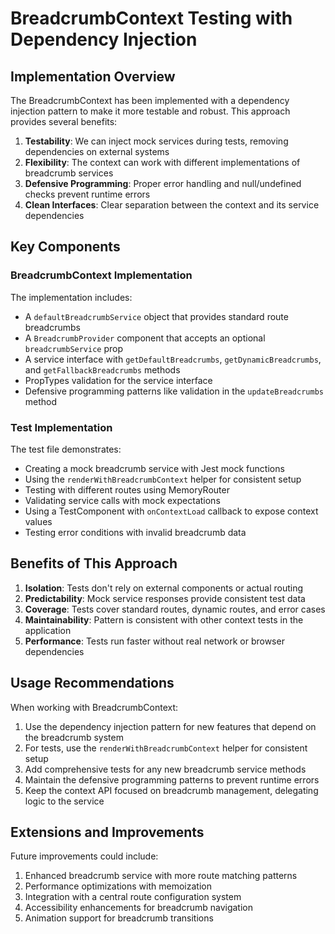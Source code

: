 # BreadcrumbContext Testing with Dependency Injection

## Implementation Overview

The BreadcrumbContext has been implemented with a dependency injection pattern to make it more testable and robust. This approach provides several benefits:

1. **Testability**: We can inject mock services during tests, removing dependencies on external systems
2. **Flexibility**: The context can work with different implementations of breadcrumb services
3. **Defensive Programming**: Proper error handling and null/undefined checks prevent runtime errors
4. **Clean Interfaces**: Clear separation between the context and its service dependencies

## Key Components

### BreadcrumbContext Implementation

The implementation includes:

- A `defaultBreadcrumbService` object that provides standard route breadcrumbs
- A `BreadcrumbProvider` component that accepts an optional `breadcrumbService` prop
- A service interface with `getDefaultBreadcrumbs`, `getDynamicBreadcrumbs`, and `getFallbackBreadcrumbs` methods
- PropTypes validation for the service interface
- Defensive programming patterns like validation in the `updateBreadcrumbs` method

### Test Implementation

The test file demonstrates:

- Creating a mock breadcrumb service with Jest mock functions
- Using the `renderWithBreadcrumbContext` helper for consistent setup
- Testing with different routes using MemoryRouter
- Validating service calls with mock expectations
- Using a TestComponent with `onContextLoad` callback to expose context values
- Testing error conditions with invalid breadcrumb data

## Benefits of This Approach

1. **Isolation**: Tests don't rely on external components or actual routing
2. **Predictability**: Mock service responses provide consistent test data
3. **Coverage**: Tests cover standard routes, dynamic routes, and error cases
4. **Maintainability**: Pattern is consistent with other context tests in the application
5. **Performance**: Tests run faster without real network or browser dependencies

## Usage Recommendations

When working with BreadcrumbContext:

1. Use the dependency injection pattern for new features that depend on the breadcrumb system
2. For tests, use the `renderWithBreadcrumbContext` helper for consistent setup
3. Add comprehensive tests for any new breadcrumb service methods
4. Maintain the defensive programming patterns to prevent runtime errors
5. Keep the context API focused on breadcrumb management, delegating logic to the service

## Extensions and Improvements

Future improvements could include:

1. Enhanced breadcrumb service with more route matching patterns
2. Performance optimizations with memoization
3. Integration with a central route configuration system
4. Accessibility enhancements for breadcrumb navigation
5. Animation support for breadcrumb transitions